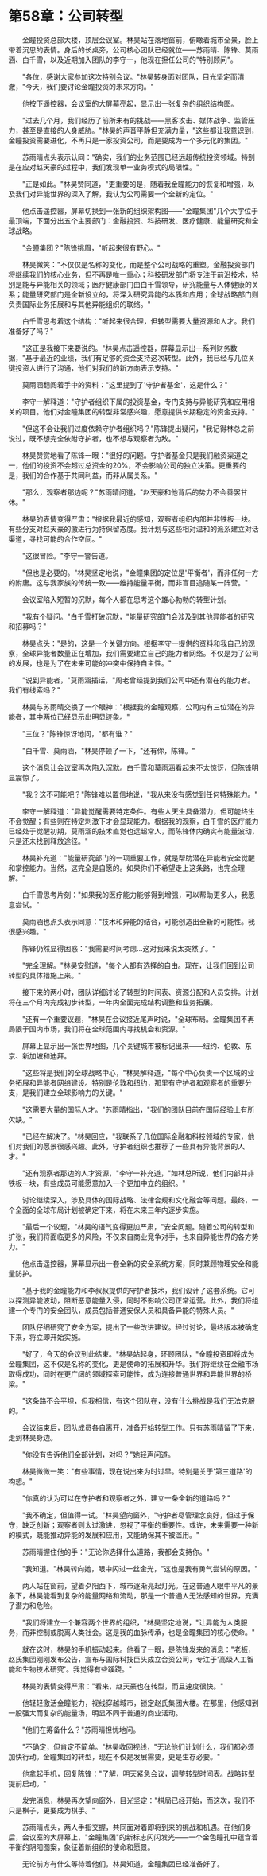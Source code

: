 # 第58章：公司转型

　　金瞳投资总部大楼，顶层会议室。林昊站在落地窗前，俯瞰着城市全景，脸上带着沉思的表情。身后的长桌旁，公司核心团队已经就位——苏雨晴、陈锋、莫雨涵、白千雪，以及近期加入团队的李守一，他现在担任公司的"特别顾问"。

　　"各位，感谢大家参加这次特别会议。"林昊转身面对团队，目光坚定而清澈，"今天，我们要讨论金瞳投资的未来方向。"

　　他按下遥控器，会议室的大屏幕亮起，显示出一张复杂的组织结构图。

　　"过去几个月，我们经历了前所未有的挑战——黑客攻击、媒体战争、监管压力，甚至是直接的人身威胁。"林昊的声音平静但充满力量，"这些都让我意识到，金瞳投资需要进化，不再只是一家投资公司，而是要成为一个多元化的集团。"

　　苏雨晴点头表示认同："确实，我们的业务范围已经远超传统投资领域。特别是在应对赵天豪的过程中，我们发现单一业务模式的局限性。"

　　"正是如此。"林昊赞同道，"更重要的是，随着我金瞳能力的恢复和增强，以及我们对异能世界的深入了解，我认为公司需要一个全新的定位。"

　　他点击遥控器，屏幕切换到一张新的组织架构图——"金瞳集团"几个大字位于最顶端，下面分出五个主要部门：金融投资、科技研发、医疗健康、能量研究和全球战略。

　　"金瞳集团？"陈锋挑眉，"听起来很有野心。"

　　林昊微笑："不仅仅是名称的变化，而是整个公司战略的重塑。金融投资部门将继续我们的核心业务，但不再是唯一重心；科技研发部门将专注于前沿技术，特别是能与异能相关的领域；医疗健康部门由白千雪领导，研究能量与人体健康的关系；能量研究部门是全新设立的，将深入研究异能的本质和应用；全球战略部门则负责国际业务拓展和与其他异能组织的联络。"

　　白千雪思考着这个结构："听起来很合理，但转型需要大量资源和人才。我们准备好了吗？"

　　"这正是我接下来要说的。"林昊点击遥控器，屏幕显示出一系列财务数据，"基于最近的业绩，我们有足够的资金支持这次转型。此外，我已经与几位关键投资人进行了沟通，他们对我们的新方向表示支持。"

　　莫雨涵翻阅着手中的资料："这里提到了'守护者基金'，这是什么？"

　　李守一解释道："守护者组织下属的投资基金，专门支持与异能研究和应用相关的项目。他们对金瞳集团的转型非常感兴趣，愿意提供长期稳定的资金支持。"

　　"但这不会让我们过度依赖守护者组织吗？"陈锋提出疑问，"我记得林总之前说过，既不想完全依附守护者，也不想与观察者为敌。"

　　林昊赞赏地看了陈锋一眼："很好的问题。守护者基金只是我们融资渠道之一，他们的投资不会超过总资金的20%，不会影响公司的独立决策。更重要的是，我们的合作基于共同利益，而非从属关系。"

　　"那么，观察者那边呢？"苏雨晴问道，"赵天豪和他背后的势力不会善罢甘休。"

　　林昊的表情变得严肃："根据我最近的感知，观察者组织内部并非铁板一块。有些分支对赵天豪的激进行为持保留态度。我计划与这些相对温和的派系建立对话渠道，寻找可能的合作空间。"

　　"这很冒险。"李守一警告道。

　　"但也是必要的。"林昊坚定地说，"金瞳集团的定位是'平衡者'，而非任何一方的附庸。这与我家族的传统一致——维持能量平衡，而非盲目追随某一阵营。"

　　会议室陷入短暂的沉默，每个人都在思考这个雄心勃勃的转型计划。

　　"我有个疑问。"白千雪打破沉默，"能量研究部门会涉及到其他异能者的研究和招募吗？"

　　林昊点头："是的，这是一个关键方向。根据李守一提供的资料和我自己的观察，全球异能者数量正在增加，我们需要建立自己的能力者网络。不仅是为了公司的发展，也是为了在未来可能的冲突中保持自主性。"

　　"说到异能者，"莫雨涵插话，"周老曾经提到我们公司中还有潜在的能力者。我们有线索吗？"

　　林昊与苏雨晴交换了一个眼神："根据我的金瞳观察，公司内有三位潜在的异能者，其中两位已经显示出明显迹象。"

　　"三位？"陈锋惊讶地问，"都有谁？"

　　"白千雪、莫雨涵，"林昊停顿了一下，"还有你，陈锋。"

　　这个消息让会议室再次陷入沉默。白千雪和莫雨涵看起来不太惊讶，但陈锋明显震惊了。

　　"我？这不可能吧？"陈锋难以置信地说，"我从来没有感觉到任何特殊能力。"

　　李守一解释道："异能觉醒需要特定条件。有些人天生具备潜力，但可能终生不会觉醒；有些则在特定刺激下才会显现能力。根据我的观察，白千雪的医疗能力已经处于觉醒初期，莫雨涵的技术直觉也远超常人，而陈锋体内确实有能量波动，只是还未找到释放途径。"

　　林昊补充道："能量研究部门的一项重要工作，就是帮助潜在异能者安全觉醒和掌控能力。当然，这完全是自愿的。如果你们不希望走上这条路，也完全理解。"

　　白千雪思考片刻："如果我的医疗能力能够得到增强，可以帮助更多人，我愿意尝试。"

　　莫雨涵也点头表示同意："技术和异能的结合，可能创造出全新的可能性。我很感兴趣。"

　　陈锋仍然显得困惑："我需要时间考虑...这对我来说太突然了。"

　　"完全理解。"林昊安慰道，"每个人都有选择的自由。现在，让我们回到公司转型的具体措施上来。"

　　接下来的两小时，团队详细讨论了转型的时间表、资源分配和人员安排。计划将在三个月内完成初步转型，一年内全面完成结构调整和业务拓展。

　　"还有一个重要议题，"林昊在会议接近尾声时说，"全球布局。金瞳集团不再局限于国内市场，我们将在全球范围内寻找机会和资源。"

　　屏幕上显示出一张世界地图，几个关键城市被标记出来——纽约、伦敦、东京、新加坡和迪拜。

　　"这些将是我们的全球战略中心，"林昊解释道，"每个中心负责一个区域的业务拓展和异能者网络建设。特别是伦敦和纽约，那里有守护者和观察者的重要分支，是我们建立全球影响力的关键。"

　　"这需要大量的国际人才。"苏雨晴指出，"我们的团队目前在国际经验上有所欠缺。"

　　"已经在解决了。"林昊回应，"我联系了几位国际金融和科技领域的专家，他们对我们的愿景很感兴趣。此外，守护者组织也推荐了一些具有异能背景的人才。"

　　"还有观察者那边的人才资源，"李守一补充道，"如林总所说，他们内部并非铁板一块，有些成员可能愿意加入一个更加中立的组织。"

　　讨论继续深入，涉及具体的国际战略、法律合规和文化融合等问题。最终，一个全面的全球布局计划被确定下来，将在未来三年内逐步实施。

　　"最后一个议题，"林昊的语气变得更加严肃，"安全问题。随着公司的转型和扩张，我们将面临更多的风险，不仅来自商业竞争对手，也来自异能世界的各方势力。"

　　他点击遥控器，屏幕显示出一套全新的安全系统方案，同时兼顾物理安全和能量防护。

　　"基于我的金瞳能力和李叔叔提供的守护者技术，我们设计了这套系统。它可以探测异能波动，阻断恶意能量入侵，同时不影响公司正常运营。此外，我们将组建一个专门的安全团队，成员包括普通安保人员和具备异能的特殊人员。"

　　团队仔细研究了安全方案，提出了一些改进建议。经过讨论，最终版本被确定下来，将立即开始实施。

　　"好了，今天的会议到此结束。"林昊站起身，环顾团队，"金瞳投资即将成为金瞳集团，这不仅是名称的变化，更是使命的拓展和升华。我们将继续在金融市场取得成功，同时在更广阔的领域探索可能性，成为连接普通世界和异能世界的桥梁。"

　　"这条路不会平坦，但我相信，有这个团队在，没有什么挑战是我们无法克服的。"

　　会议结束后，团队成员各自离开，准备开始转型工作。只有苏雨晴留了下来，走到林昊身边。

　　"你没有告诉他们全部计划，对吗？"她轻声问道。

　　林昊微微一笑："有些事情，现在说出来为时过早。特别是关于'第三道路'的构想。"

　　"你真的认为可以在守护者和观察者之外，建立一条全新的道路吗？"

　　"我不确定，但值得一试。"林昊望向窗外，"守护者尽管理念良好，但过于保守，缺乏创新；观察者则太过激进，忽视了平衡的重要性。或许，未来需要一种新的模式，既能推动异能的发展和应用，又能确保其不被滥用。"

　　苏雨晴握住他的手："无论你选择什么道路，我都会支持你。"

　　"我知道。"林昊转向她，眼中闪过一丝金光，"这也是我有勇气尝试的原因。"

　　两人站在窗前，望着夕阳西下，城市逐渐亮起灯光。在这普通人眼中平凡的景象下，林昊能看到复杂的能量网络和流动，那是一个普通人无法感知的世界，充满了潜力和危险。

　　"我们将建立一个兼容两个世界的组织，"林昊坚定地说，"让异能为人类服务，而非控制或脱离人类社会。这是我的血脉传承，也是金瞳集团的核心使命。"

　　就在这时，林昊的手机振动起来。他看了一眼，是陈锋发来的消息："老板，赵氏集团刚刚发布公告，宣布与国际科技巨头成立合资公司，专注于'高级人工智能和生物技术研究'。我觉得有些蹊跷。"

　　林昊的表情变得严肃："看来，赵天豪也在转型，而且速度很快。"

　　他轻轻激活金瞳能力，视线穿越城市，锁定赵氏集团大楼。在那里，他感知到一股强大而复杂的能量场，明显不同于普通的商业活动。

　　"他们在筹备什么？"苏雨晴担忧地问。

　　"不确定，但肯定不简单。"林昊收回视线，"无论他们计划什么，我们都必须加快行动。金瞳集团的转型，现在不仅是发展需要，更是生存必要。"

　　他拿起手机，回复陈锋："了解，明天紧急会议，调整转型时间表。战略转型提前启动。"

　　发完消息，林昊再次望向窗外，目光坚定："棋局已经开始，而这次，我们不只是棋子，更要成为棋手。"

　　苏雨晴点头，两人手指交握，共同面对着即将到来的挑战和机遇。在他们身后，会议室的大屏幕上，"金瞳集团"的新标志闪闪发光——一个金色瞳孔中蕴含着平衡的阴阳图案，象征着新组织的使命和愿景。

　　无论前方有什么等待着他们，林昊知道，金瞳集团已经准备好了。 